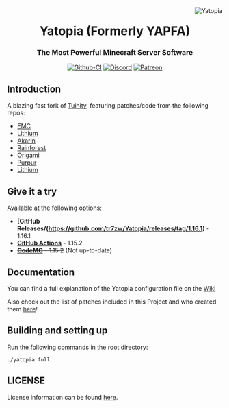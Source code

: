 <img src="https://i.imgur.com/oKQjlHP.png" alt="Yatopia" align="right">
<div align="center">
  <h1>Yatopia (Formerly YAPFA)</h1>
  <h3>The Most Powerful Minecraft Server Software</h3>

[![Github-CI](https://github.com/tr7zw/Yatopia/workflows/CI/badge.svg)](https://github.com/tr7zw/Yatopia/actions?query=workflow%3ACI)
[![Discord](https://img.shields.io/discord/342814924310970398?color=%237289DA&label=Discord&logo=discord&logoColor=white)](https://discordapp.com/invite/yk4caxM)
[![Patreon](https://img.shields.io/endpoint.svg?url=https%3A%2F%2Fshieldsio-patreon.herokuapp.com%2Ftr7zw%2Fpledges&style=for-the-badge)](https://www.patreon.com/tr7zw)
</div>

## Introduction ##

A blazing fast fork of [Tuinity](https://github.com/Spottedleaf/Tuinity), featuring patches/code from the following repos:

* [EMC](https://github.com/starlis/empirecraft)
* [Lithium](https://github.com/jellysquid3/lithium-fabric)
* [Akarin](https://github.com/Akarin-project/Akarin)
* [Rainforest](https://github.com/Proximyst/Rainforest)
* [Origami](https://github.com/Minebench/Origami)
* [Purpur](https://github.com/pl3xgaming/Purpur)
* [Lithium](https://github.com/jellysquid3/lithium-fabric)

## Give it a try ##

Available at the following options:

* **[GitHub Releases/(https://github.com/tr7zw/Yatopia/releases/tag/1.16.1)** - 1.16.1
* **[GitHub Actions](https://github.com/tr7zw/Yatopia/actions?query=branch%3Aver%2F1.15.2+is%3Asuccess+event%3Apush)** - 1.15.2
* ~~**[CodeMC](https://ci.codemc.io/job/Tr7zw/job/YAPFA/)** - 1.15.2~~ (Not up-to-date)

## Documentation

You can find a full explanation of the Yatopia configuration file on the [Wiki](https://github.com/tr7zw/Yatopia/wiki)

Also check out the list of patches included in this Project and who created them [here](PATCHES.md)!

## Building and setting up
Run the following commands in the root directory:

```
./yatopia full
```

## LICENSE

License information can be found [here](https://github.com/tr7zw/Yatopia/blob/ver/1.16.1/Licensing/LICENSE.md).
